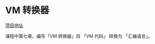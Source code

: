 # VM 转换器

[项目地址](https://github.com/CorleoneYu/nand2tetris)

课程中第七章，编写「VM 转换器」将 「VM 代码」 转换为 「汇编语言」。  
